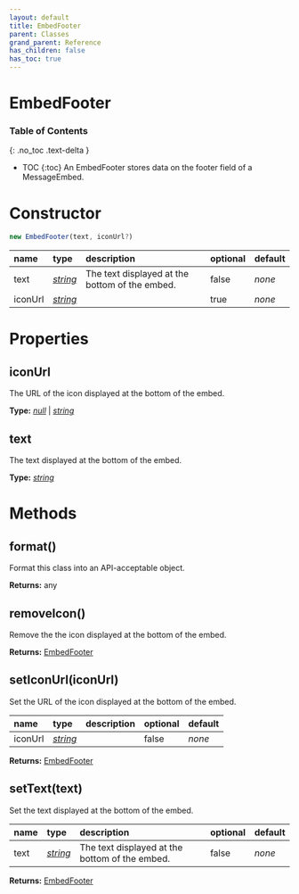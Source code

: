 ```yaml
---
layout: default
title: EmbedFooter
parent: Classes
grand_parent: Reference
has_children: false
has_toc: true
---
```


# EmbedFooter
### Table of Contents
{: .no_toc .text-delta }

- TOC
{:toc}
An EmbedFooter stores data on the footer field of
a MessageEmbed.
# Constructor
```js
new EmbedFooter(text, iconUrl?)
```

| name | type | description | optional | default |
|:-----|:-----|:------------|:---------|:--------|
| text | *[string](https://developer.mozilla.org/en-US/docs/Web/JavaScript/Reference/Global_Objects/string)* | The text displayed at the bottom of the embed. | false | *none* |
| iconUrl | *[string](https://developer.mozilla.org/en-US/docs/Web/JavaScript/Reference/Global_Objects/string)* |   | true | *none* |

# Properties
## iconUrl
The URL of the icon displayed at the bottom of the
embed.

**Type:** *[null](https://developer.mozilla.org/en-US/docs/Web/JavaScript/Reference/Global_Objects/null)* \| *[string](https://developer.mozilla.org/en-US/docs/Web/JavaScript/Reference/Global_Objects/string)*

## text
The text displayed at the bottom of the embed.

**Type:** *[string](https://developer.mozilla.org/en-US/docs/Web/JavaScript/Reference/Global_Objects/string)*

# Methods
## format()
Format this class into an API-acceptable object.

**Returns:** any

## removeIcon()
Remove the the icon displayed at the bottom of the
embed.

**Returns:** [EmbedFooter](/ref/classes/EmbedFooter)

## setIconUrl(iconUrl)
Set the URL of the icon displayed at the bottom of the
embed.

| name | type | description | optional | default |
|:-----|:-----|:------------|:---------|:--------|
| iconUrl | *[string](https://developer.mozilla.org/en-US/docs/Web/JavaScript/Reference/Global_Objects/string)* |   | false | *none* |

**Returns:** [EmbedFooter](/ref/classes/EmbedFooter)

## setText(text)
Set the text displayed at the bottom of the embed.

| name | type | description | optional | default |
|:-----|:-----|:------------|:---------|:--------|
| text | *[string](https://developer.mozilla.org/en-US/docs/Web/JavaScript/Reference/Global_Objects/string)* | The text displayed at the bottom of the embed. | false | *none* |

**Returns:** [EmbedFooter](/ref/classes/EmbedFooter)


